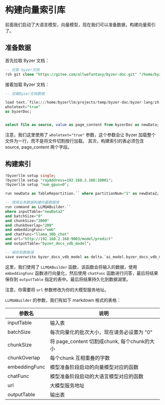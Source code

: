 # 构建向量索引库

前面我们启动了大语言模型，向量模型，现在我们可以准备数据，构建向量索引了。

## 准备数据

首先拉取 Byzer 文档：

```sql
-- 拉取 byzer文档
!sh git clone "https://gitee.com/allwefantasy/byzer-doc.git" "/home/byzerllm/projects/temp/byzer-doc";
```

接着加载 Byzer 文档：

```sql
-- 加载Byzer文档数据

load text.`file:///home/byzerllm/projects/temp/byzer-doc/byzer-lang/zh-cn/**/*.md` where
wholetext="true"
as byzerDoc;


select file as source, value as page_content from byzerDoc as newData;
```

注意，我们这里使用了 `wholetext="true"` 参数，这个参数会让 Byzer 加载整个文件为一行，而不是将文件切割按行加载。
其次，构建索引的表必须包含  source, page_content 两个字段。

## 构建索引

```sql
!byzerllm setup single;
!byzerllm setup "rayAddress=192.168.2.168:10001";
!byzerllm setup "num_gpus=0";

run newData as TableRepartition.`` where partitionNum="1" as newData2;

-- 使用业务数据构建向量数据库
run command as LLMQABuilder.`` 
where inputTable="newData2" 
and batchSize="0"
and chunkSize="2000"
and chunkOverlap="200"
and embeddingFunc="emb"
and chatFunc="llama_30b_chat"
and url="http://192.168.2.168:9003/model/predict"
and outputTable="byzer_docs_vdb_model";

-- 保存到数据湖
save overwrite byzer_docs_vdb_model as delta.`ai_model.byzer_docs_vdb_model`;
```

这里，我们使用了 `LLMQABuilder` 函数，该函数会将输入的数据，使用 `embeddingFunc` 函数进行向量化，然后使用 `chatFunc` 函数进行问答，最后将结果保存到 `outputTable` 指定的表中。最后将结果持久化到数据湖里。

注意，你需要将 `url` 参数修改为你的大模型服务地址。

`LLMQABuilder` 的参数，我们有如下 markdown 格式的表格：

| 参数名        | 说明                                                         |
| ------------- | ------------------------------------------------------------ |
| inputTable    | 输入表                                                       |
| batchSize     | 每次向量化的批次大小，现在请务必设置为 "0"                                         |
| chunkSize     | 将 page_content 切割成chunk, 每个chunk的大小                                         |
| chunkOverlap  | 每个chunk 互相重叠的字数                                         |
| embeddingFunc | 模型准备阶段启动的向量模型对应的函数                          |
| chatFunc      | 模型准备阶段启动的大语言模型对应的函数                   |
| url           | 大模型服务地址                                               |
| outputTable   | 输出表                                                       |


